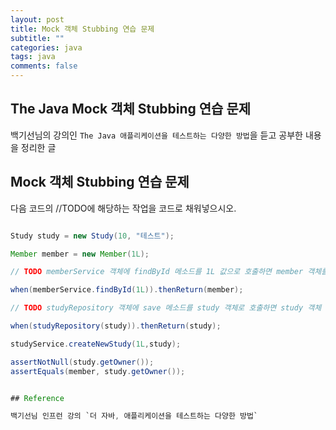 ```yaml
---
layout: post
title: Mock 객체 Stubbing 연습 문제
subtitle: ""
categories: java
tags: java
comments: false
---
```


## The Java Mock 객체 Stubbing 연습 문제

백기선님의 강의인 `The Java 애플리케이션을 테스트하는 다양한 방법`을 듣고 공부한 내용을 정리한 글

## Mock 객체 Stubbing 연습 문제

다음 코드의 //TODO에 해당하는 작업을 코드로 채워넣으시오.

```java

Study study = new Study(10, "테스트");

Member member = new Member(1L);

// TODO memberService 객체에 findById 메소드를 1L 값으로 호출하면 member 객체를 리턴하도록 Stubbing

when(memberService.findById(1L)).thenReturn(member);

// TODO studyRepository 객체에 save 메소드를 study 객체로 호출하면 study 객체 그대로 리턴하도록 Stubbing

when(studyRepository(study)).thenReturn(study);

studyService.createNewStudy(1L,study);

assertNotNull(study.getOwner());
assertEquals(member, study.getOwner());


## Reference

백기선님 인프런 강의 `더 자바, 애플리케이션을 테스트하는 다양한 방법`